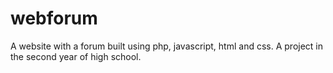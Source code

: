 # webforum
A website with a forum built using php, javascript, html and css. A project in the second year of high school.
